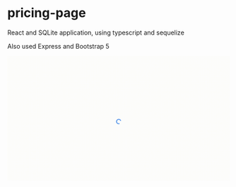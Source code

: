 # pricing-page
React and SQLite application, using typescript and sequelize

Also used Express and Bootstrap 5

![Alt Text](https://github.com/abdulhdr/pricing-page/blob/main/demo.gif)


